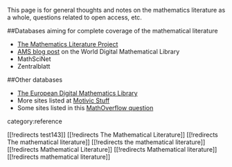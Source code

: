 
This page is for general thoughts and notes on the mathematics literature as a whole, questions related to open access, etc.

##Databases aiming for complete coverage of the mathematical literature

* [The Mathematics Literature Project](http://tqft.net/mlp/wiki/The_Mathematics_Literature_Project)
* [AMS blog post](http://blogs.ams.org/blogonmathblogs/2013/05/13/building-the-world-digital-mathematical-library/) on the World Digital Mathematical Library
* MathSciNet
* Zentralblatt

##Other databases

* [The European Digital Mathematics Library](https://eudml.org)
* More sites listed at [Motivic Stuff](http://homotopical.wordpress.com/links/journals/)
* Some sites listed in this [MathOverflow question](http://mathoverflow.net/questions/87053/papers-archives-especially-not-indexed-by-google)


category:reference

[[!redirects test143]]
[[!redirects The Mathematical Literature]]
[[!redirects The mathematical literature]]
[[!redirects the mathematical literature]]
[[!redirects Mathematical Literature]]
[[!redirects Mathematical literature]]
[[!redirects mathematical literature]]
